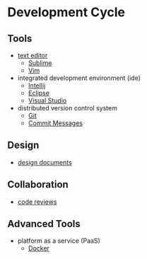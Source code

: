 # Development Cycle

## Tools

* [text editor](https://github.com/sindresorhus/awesome#editors)
  * [Sublime](https://www.sublimetext.com/3)
  * [Vim](https://www.vim.org/download.php)
* integrated development environment (ide)
  * [Intellij](https://www.jetbrains.com/idea/download)
  * [Eclipse](https://www.eclipse.org/downloads/)
  * [Visual Studio](https://visualstudio.microsoft.com/downloads/)
* distributed version control system
  * [Git](https://github.com/tiimgreen/github-cheat-sheet#github-cheat-sheet-)
  * [Commit Messages](https://chris.beams.io/posts/git-commit/)

## Design

* [design documents](https://www.industrialempathy.com/posts/design-docs-at-google/)

## Collaboration

* [code reviews](https://github.com/google/eng-practices/blob/master/review/reviewer/comments.md)

## Advanced Tools

* platform as a service (PaaS)
  * [Docker](https://github.com/veggiemonk/awesome-docker#readme)

